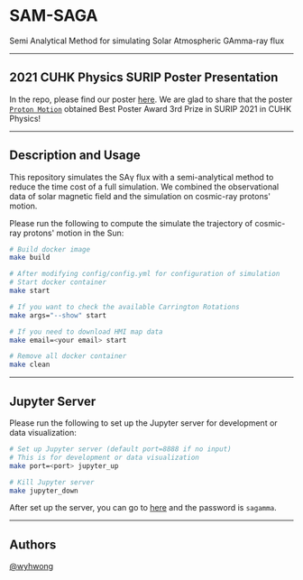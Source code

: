 # SAM-SAGA
Semi Analytical Method for simulating Solar Atmospheric GAmma-ray flux

---

## 2021 CUHK Physics SURIP Poster Presentation

In the repo, please find our poster [here](https://github.com/wyhwong/SA-SAGamma/tree/main/presentation). We are glad to share that the poster [`Proton Motion`](https://github.com/wyhwong/SA-SAGamma/blob/main/presentation/Proton%20Motion%20in%20the%20Sun%20with%20PFSS%20Model.pdf) obtained Best Poster Award 3rd Prize in SURIP 2021 in CUHK Physics!

---

## Description and Usage
This repository simulates the SAγ flux with a semi-analytical method to reduce the time cost of a full simulation. We combined the observational data of solar magnetic field and the simulation on cosmic-ray protons' motion.

Please run the following to compute the simulate the trajectory of cosmic-ray protons' motion in the Sun:
```bash
# Build docker image
make build

# After modifying config/config.yml for configuration of simulation
# Start docker container
make start

# If you want to check the available Carrington Rotations
make args="--show" start

# If you need to download HMI map data
make email=<your email> start

# Remove all docker container
make clean
```

---

## Jupyter Server
Please run the following to set up the Jupyter server for development or data visualization:
```bash
# Set up Jupyter server (default port=8888 if no input)
# This is for development or data visualization
make port=<port> jupyter_up

# Kill Jupyter server
make jupyter_down
```
After set up the server, you can go to [here](https://localhost:8888) and the password is `sagamma`.

---

## Authors
[@wyhwong](https://github.com/wyhwong)
